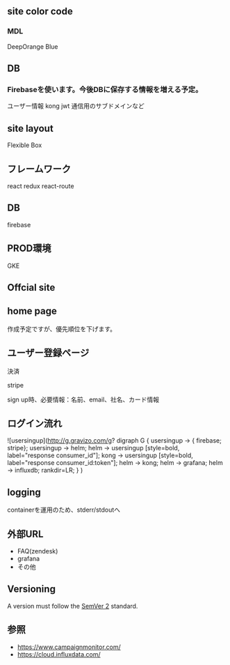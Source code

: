 ## site color code

### MDL

DeepOrange
Blue

## DB

### Firebaseを使います。今後DBに保存する情報を増える予定。

ユーザー情報
kong jwt
通信用のサブドメインなど


## site layout

Flexible Box

## フレームワーク

react
redux
react-route

## DB

firebase

## PROD環境

GKE


## Offcial site

## home page

作成予定ですが、優先順位を下げます。

## ユーザー登録ページ

決済

stripe

sign up時、必要情報：名前、email、社名、カード情報

## ログイン流れ
![usersingup](http://g.gravizo.com/g?
 digraph G {
   usersingup -> { firebase; stripe};
   usersingup -> helm;
   helm -> usersingup [style=bold, label="response consumer_id"];
   kong -> usersingup [style=bold, label="response consumer_id:token"];
   helm -> kong;
   helm -> grafana;
   helm -> influxdb;
   rankdir=LR;
 }
)

## logging
containerを運用のため、stderr/stdoutへ

## 外部URL

- FAQ(zendesk)
- grafana
- その他

## Versioning
A version must follow the [SemVer 2](http://semver.org/) standard.

## 参照

- https://www.campaignmonitor.com/
- https://cloud.influxdata.com/
